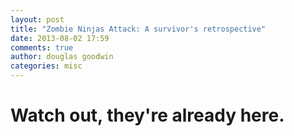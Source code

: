 ```yaml
---
layout: post
title: "Zombie Ninjas Attack: A survivor's retrospective"
date: 2013-08-02 17:59
comments: true
author: douglas goodwin
categories: misc
---
```

# Watch out, they're already here.